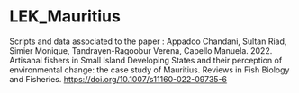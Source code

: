 # LEK_Mauritius
Scripts and data associated to the paper :
Appadoo Chandani, Sultan Riad, Simier Monique, Tandrayen-Ragoobur Verena, Capello Manuela. 2022. Artisanal fishers in Small Island Developing States and their perception of environmental change: the case study of Mauritius. Reviews in Fish Biology and Fisheries. https://doi.org/10.1007/s11160-022-09735-6
